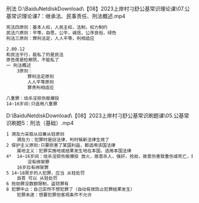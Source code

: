 刑法	D:\BaiduNetdiskDownload\【08】2023上岸村刁舒公基常识理论课\07.公基常识理论课7：继承法、民事责任、刑法概述.mp4

```sh
宪法四原则：基本人权，人民主权，法制，权力制约
民法六原则：平等，自愿，公平，诚信，公序良俗，绿色
刑法三原则：罪刑法定，人人平等，刑相适应

2.00.12
和民法平行，能私了的是民法
原告席是检察院，不能私了 
一 刑法概述
	3原则：
		罪刑法定原则
		人人平等原则
		罪责刑相适应

八重罪：烧杀淫掠伤贩爆投
14~16岁间:只适用八重罪
```





D:\BaiduNetdiskDownload\【08】2023上岸村刁舒公基常识刷题课\05.公基常识刷题5：刑法（基础）.mp4

```sh
1 溯及力采取从旧兼从轻原则
	溯及力：犯罪时是旧法律，判时候新法律生效了
2 保护主义原则:只要损害了某国利益，都适用该国法律
	属地主义：犯罪实施地或结果发生地在本国，适用本国法律
4*	14~16岁间：烧杀淫掠伤贩爆投 放火，故意杀人，强奸，抢劫，故意伤害致重伤或死亡，贩卖毒品，爆炸，投放危险物品
		没有绑架罪
	16岁后有绑架罪
5 14~18周岁的人犯罪，应当 从轻处罚
	自首 可以 从轻处罚
6 抢劫罪没数额限制，盗窃罪有
8 犯罪中止：自己突然不想犯罪了（自动有效防止犯罪结果发生）
	犯罪未遂：想要犯罪但客观条件不允许
```

